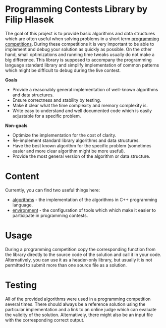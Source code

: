 # Programming Contests Library by Filip Hlasek

The goal of this project is to provide basic algorithms and data structures which are often useful when solving problems in a short term [programming competitions](https://en.wikipedia.org/wiki/Competitive_programming). During these competitions it is very important to be able to implement and debug your solution as quickly as possible. On the other hand, small optimizations and running time tweaks usually do not make a big difference. This library is supposed to accompany the programming language standard library and simplify implementation of common patterns which might be difficult to debug during the live contest.

**Goals**

* Provide a reasonably general implementation of well-known algorithms and data structures.
* Ensure correctness and stability by testing.
* Make it clear what the time complexity and memory complexity is.
* Write easy to understand and well documented code which is easily adjustable for a specific problem.

**Non-goals**

* Optimize the implementation for the cost of clarity.
* Re-implement standard library algorithms and data structures.
* Have the best known algorithm for the specific problem (sometimes easier and more clear algorithm might be more useful).
* Provide the most general version of the algorithm or data structure.

# Content

Currently, you can find two useful things here:

* [algorithms](./algorithms) - the implementation of the algorithms in C++ programming language.
* [environment](./environment) - the configuration of tools which which make it easier to participate in programming contests.

# Usage

During a programming competition copy the corresponding function from the library directly to the source code of the solution and call it in your code. Alternatively, you can use it as a header-only library, but usually it is not permitted to submit more than one source file as a solution.

# Testing

All of the provided algorithms were used in a programming competition several times. There should always be a reference solution using the particular implementation and a link to an online judge which can evaluate the validity of the solution. Alternatively, there might also be an input file with the corresponding correct output.
